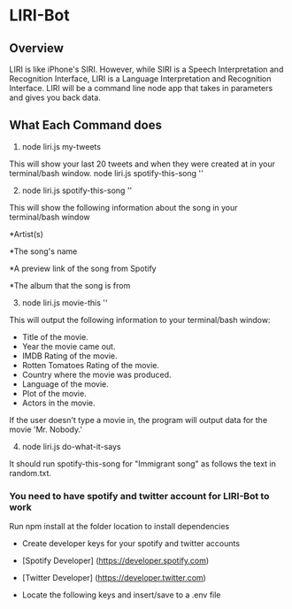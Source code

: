 # LIRI-Bot

## Overview
LIRI is like iPhone's SIRI. However, while SIRI is a Speech Interpretation and Recognition Interface, LIRI is a Language Interpretation and Recognition Interface. LIRI will be a command line node app that takes in parameters and gives you back data.

## What Each Command does
1. node liri.js my-tweets

This will show your last 20 tweets and when they were created at in your terminal/bash window.
node liri.js spotify-this-song '<song name here>'

2. node liri.js spotify-this-song '<song name here>'

This will show the following information about the song in your terminal/bash window

*Artist(s)

*The song's name

*A preview link of the song from Spotify

*The album that the song is from

3. node liri.js movie-this '<movie name here>'

This will output the following information to your terminal/bash window:

  * Title of the movie.
  * Year the movie came out.
  * IMDB Rating of the movie.
  * Rotten Tomatoes Rating of the movie.
  * Country where the movie was produced.
  * Language of the movie.
  * Plot of the movie.
  * Actors in the movie.

If the user doesn't type a movie in, the program will output data for the movie 'Mr. Nobody.'


4. node liri.js do-what-it-says

It should run spotify-this-song for "Immigrant song" as follows the text in random.txt.

### You need to have spotify and twitter account for LIRI-Bot to work
Run npm install at the folder location to install dependencies

- Create developer keys for your spotify and twitter accounts

- [Spotify Developer] (https://developer.spotify.com)

- [Twitter Developer] (https://developer.twitter.com)

- Locate the following keys and insert/save to a .env file



